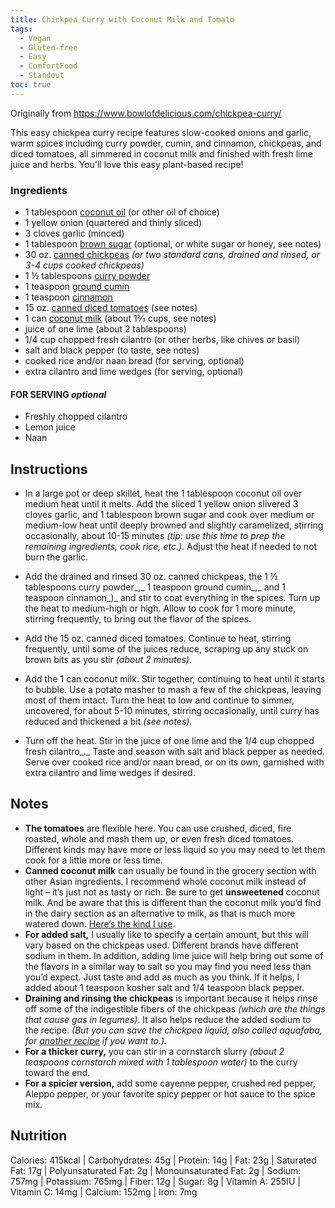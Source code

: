 ```yaml
---
title: Chickpea Curry with Coconut Milk and Tomato
tags:
  - Vegan
  - Gluten-free
  - Easy
  - ComfortFood
  - Standout
toc: true
---
```

Originally from https://www.bowlofdelicious.com/chickpea-curry/

This easy chickpea curry recipe features slow-cooked onions and garlic, warm spices including curry powder, cumin, and cinnamon, chickpeas, and diced tomatoes, all simmered in coconut milk and finished with fresh lime juice and herbs. You'll love this easy plant-based recipe!



### Ingredients

-   1 tablespoon [coconut oil](https://amzn.to/2IlmMjz) (or other oil of choice)
- 1 yellow onion (quartered and thinly sliced)
- 3 cloves garlic (minced)
- 1 tablespoon [brown sugar](https://amzn.to/2ZXIe4O) (optional, or white sugar or honey, see notes)
- 30 oz. [canned chickpeas](https://amzn.to/2H94eSm) _(or two standard cans, drained and rinsed, or 3-4 cups cooked chickpeas)_
- 1 ½ tablespoons [curry powder](https://amzn.to/3se8nKj)
- 1 teaspoon [ground cumin](https://amzn.to/31J2Tt8)
- 1 teaspoon [cinnamon](https://amzn.to/2CZ5WmN)
- 15 oz. [canned diced tomatoes](https://amzn.to/2LdfMs5) (see notes)
- 1 can [coconut milk](https://amzn.to/3qfGKBv) (about 1⅔ cups, see notes)
- juice of one lime (about 2 tablespoons)
- 1/4 cup chopped fresh cilantro (or other herbs, like chives or basil)
- salt and black pepper (to taste, see notes)
- cooked rice and/or naan bread (for serving, optional)
- extra cilantro and lime wedges (for serving, optional)

#### **FOR SERVING** _optional_

- Freshly chopped cilantro
- Lemon juice
- Naan

## Instructions

-  In a large pot or deep skillet, heat the 1 tablespoon coconut oil over medium heat until it melts. Add the sliced 1 yellow onion slivered 3 cloves garlic, and 1 tablespoon brown sugar and cook over medium or medium-low heat until deeply browned and slightly caramelized, stirring occasionally, about 10-15 minutes _(tip: use this time to prep the remaining ingredients, cook rice, etc.)_. Adjust the heat if needed to not burn the garlic.
    
- Add the drained and rinsed 30 oz. canned chickpeas, the 1 ½ tablespoons curry powder_,_ 1 teaspoon ground cumin_,_ and 1 teaspoon cinnamon_)_ and stir to coat everything in the spices. Turn up the heat to medium-high or high. Allow to cook for 1 more minute, stirring frequently, to bring out the flavor of the spices.
    
- Add the 15 oz. canned diced tomatoes. Continue to heat, stirring frequently, until some of the juices reduce, scraping up any stuck on brown bits as you stir _(about 2 minutes)._
    
- Add the 1 can coconut milk. Stir together, continuing to heat until it starts to bubble. Use a potato masher to mash a few of the chickpeas, leaving most of them intact. Turn the heat to low and continue to simmer, uncovered, for about 5-10 minutes, stirring occasionally, until curry has reduced and thickened a bit _(see notes)._
    
- Turn off the heat. Stir in the juice of one lime and the 1/4 cup chopped fresh cilantro_._ Taste and season with salt and black pepper as needed. Serve over cooked rice and/or naan bread, or on its own, garnished with extra cilantro and lime wedges if desired.

## Notes
- **The tomatoes** are flexible here. You can use crushed, diced, fire roasted, whole and mash them up, or even fresh diced tomatoes. Different kinds may have more or less liquid so you may need to let them cook for a little more or less time.
- **Canned coconut milk** can usually be found in the grocery section with other Asian ingredients. I recommend whole coconut milk instead of light – it’s just not as tasty or rich. Be sure to get **unsweetened** coconut milk. And be aware that this is different than the coconut milk you’d find in the dairy section as an alternative to milk, as that is much more watered down. [Here’s the kind I use](https://amzn.to/3qfGKBv).
- **For added salt,** I usually like to specify a certain amount, but this will vary based on the chickpeas used. Different brands have different sodium in them. In addition, adding lime juice will help bring out some of the flavors in a similar way to salt so you may find you need less than you’d expect. Just taste and add as much as you think. If it helps, I added about 1 teaspoon kosher salt and 1/4 teaspoon black pepper.
- **Draining and rinsing the chickpeas** is important because it helps rinse off some of the indigestible fibers of the chickpeas _(which are the things that cause gas in legumes)_. It also helps reduce the added sodium to the recipe. _(But you can save the chickpea liquid, also called aquafaba, for [another recipe](https://www.vegansociety.com/news/blog/20-amazing-things-you-can-do-aquafaba) if you want to.)._
- **For a thicker curry,** you can stir in a cornstarch slurry _(about 2 teaspoons cornstarch mixed with 1 tablespoon water)_ to the curry toward the end.
- **For a spicier version,** add some cayenne pepper, crushed red pepper, Aleppo pepper, or your favorite spicy pepper or hot sauce to the spice mix.
## Nutrition

Calories: 415kcal | Carbohydrates: 45g | Protein: 14g | Fat: 23g | Saturated Fat: 17g | Polyunsaturated Fat: 2g | Monounsaturated Fat: 2g | Sodium: 757mg | Potassium: 765mg | Fiber: 12g | Sugar: 8g | Vitamin A: 255IU | Vitamin C: 14mg | Calcium: 152mg | Iron: 7mg